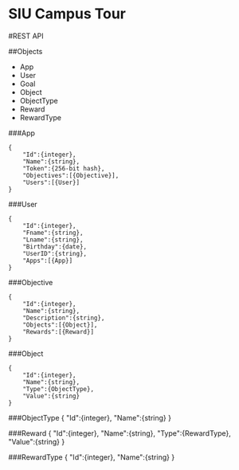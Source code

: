 SIU Campus Tour
===============

#REST API

##Objects
* App
* User
* Goal
* Object
* ObjectType
* Reward
* RewardType

###App
```
{
	"Id":{integer},
	"Name":{string},
	"Token":{256-bit hash},
	"Objectives":[{Objective}],
	"Users":[{User}]
}
```

###User
```
{
	"Id":{integer},
	"Fname":{string},
	"Lname":{string},
	"Birthday":{date},
	"UserID":{string},
	"Apps":[{App}]
}
```

###Objective
```
{
	"Id":{integer},
	"Name":{string},
	"Description":{string},
	"Objects":[{Object}],
	"Rewards":[{Reward}]
}
```

###Object
```
{
	"Id":{integer},
	"Name":{string},
	"Type":{ObjectType},
	"Value":{string}
}
```

###ObjectType
{
	"Id":{integer},
	"Name":{string}
}

###Reward
{
	"Id":{integer},
	"Name":{string},
	"Type":{RewardType},
	"Value":{string}
}

###RewardType
{
	"Id":{integer},
	"Name":{string}
}
